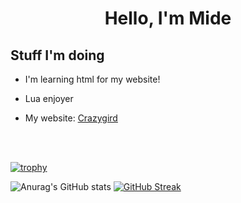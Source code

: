 <h1 align="center">Hello, I'm Mide
</h1>

## Stuff I'm doing

- I'm learning html for my website! [](https://user-images.githubusercontent.com/95974074/215572423-9c2d7fac-2ca4-4916-9f20-fd059f47cd35.png)

- Lua enjoyer

- My website: [Crazygird](https://crazygird.github.io)
</br>
</br>


[![trophy](https://github-profile-trophy.vercel.app/?username=Crazygird)](https://github.com/ryo-ma/github-profile-trophy)

   ![Anurag's GitHub stats](https://github-readme-stats.vercel.app/api?username=Crazygird&show_icons=true&theme=dark) [![GitHub Streak](https://github-readme-streak-stats.herokuapp.com?user=Crazygird&theme=dark&hide_border=true&date_format=M%20j%5B%2C%20Y%5D)](https://git.io/streak-stats)
